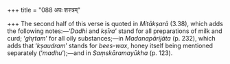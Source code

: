 +++
title = "088 अपः शस्त्रम्"

+++
The second half of this verse is quoted in *Mitākṣarā* (3.38), which
adds the following notes:—‘*Dadhi* and *kṣīra*’ stand for all
preparations of milk and curd; ‘*ghṛtam*’ for all oily substances;—in
*Madanapārijāta* (p. 232), which adds that ‘*kṣaudram*’ stands for
*bees-wax*, honey itself being mentioned separately (‘*madhu*’);—and in
*Saṃskāramayūkha* (p. 123).


